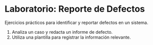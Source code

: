 # Laboratorio: Reporte de Defectos

Ejercicios prácticos para identificar y reportar defectos en un sistema.

1. Analiza un caso y redacta un informe de defecto.
2. Utiliza una plantilla para registrar la información relevante.
